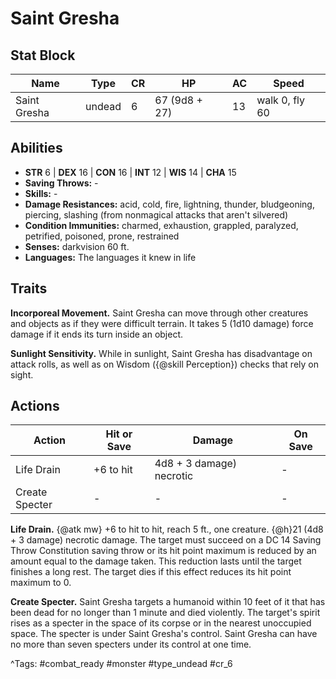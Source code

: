 # Saint Gresha

## Stat Block

| Name | Type | CR | HP | AC | Speed |
|------|------|----|----|----|-------|
| Saint Gresha | undead | 6 | 67 (9d8 + 27) | 13 | walk 0, fly 60 |

## Abilities

- **STR** 6 | **DEX** 16 | **CON** 16 | **INT** 12 | **WIS** 14 | **CHA** 15
- **Saving Throws:** -  
- **Skills:** -  
- **Damage Resistances:** acid, cold, fire, lightning, thunder, bludgeoning, piercing, slashing (from nonmagical attacks that aren't silvered)  
- **Condition Immunities:** charmed, exhaustion, grappled, paralyzed, petrified, poisoned, prone, restrained  
- **Senses:** darkvision 60 ft.  
- **Languages:** The languages it knew in life

## Traits

**Incorporeal Movement.** Saint Gresha can move through other creatures and objects as if they were difficult terrain. It takes 5 (1d10 damage) force damage if it ends its turn inside an object.

**Sunlight Sensitivity.** While in sunlight, Saint Gresha has disadvantage on attack rolls, as well as on Wisdom ({@skill Perception}) checks that rely on sight.


## Actions

| Action | Hit or Save | Damage | On Save |
|--------|--------------|--------|----------|
| Life Drain | +6 to hit | 4d8 + 3 damage) necrotic | - |
| Create Specter | - | - | - |

**Life Drain.** {@atk mw} +6 to hit to hit, reach 5 ft., one creature. {@h}21 (4d8 + 3 damage) necrotic damage. The target must succeed on a DC 14 Saving Throw Constitution saving throw or its hit point maximum is reduced by an amount equal to the damage taken. This reduction lasts until the target finishes a long rest. The target dies if this effect reduces its hit point maximum to 0.

**Create Specter.** Saint Gresha targets a humanoid within 10 feet of it that has been dead for no longer than 1 minute and died violently. The target's spirit rises as a specter in the space of its corpse or in the nearest unoccupied space. The specter is under Saint Gresha's control. Saint Gresha can have no more than seven specters under its control at one time.


^Tags: #combat_ready #monster #type_undead #cr_6
